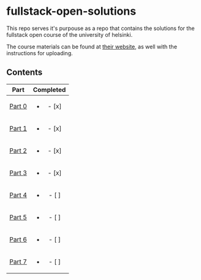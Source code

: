 # fullstack-open-solutions

This repo serves it's purpouse as a repo that contains the solutions for the fullstack open course of the university of helsinki.

The course materials can be found at [their website](https://fullstackopen.com/), as well with the instructions for uploading.

## Contents

|        Part        |         Completed         |
| :----------------: | :-----------------------: |
| [Part 0](./part0)  | <ul><li>- [x] </li> </ul> |
| [Part 1](./part1)  | <ul><li>- [x] </li> </ul> |
| [Part 2](./part2/) | <ul><li>- [x] </li> </ul> |
| [Part 3](./part3/) | <ul><li>- [x] </li> </ul> |
| [Part 4]() | <ul><li>- [ ] </li> </ul> |
| [Part 5]() | <ul><li>- [ ] </li> </ul> |
| [Part 6]() | <ul><li>- [ ] </li> </ul> |
| [Part 7]() | <ul><li>- [ ] </li> </ul> |

